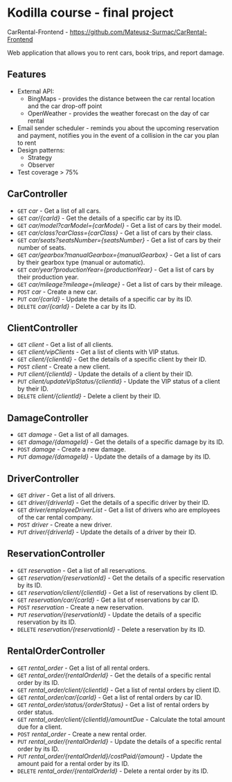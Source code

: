 # Kodilla course - final project
CarRental-Frontend - https://github.com/Mateusz-Surmac/CarRental-Frontend

Web application that allows you to rent cars, book trips, and report damage.

## Features
- External API:
  - BingMaps - provides the distance between the car rental location and the car drop-off point
  - OpenWeather - provides the weather forecast on the day of car rental
- Email sender scheduler - reminds you about the upcoming reservation and payment, notifies you in the event of a collision in the car you plan to rent
- Design patterns:
    - Strategy
    - Observer
- Test coverage > 75%

## CarController 
* `GET` _car_ - Get a list of all cars.
* `GET` _car/{carId}_ - Get the details of a specific car by its ID.
* `GET` _car/model?carModel={carModel}_ - Get a list of cars by their model.
* `GET` _car/class?carClass={carClass}_ - Get a list of cars by their class.
* `GET` _car/seats?seatsNumber={seatsNumber}_ - Get a list of cars by their number of seats.
* `GET` _car/gearbox?manualGearbox={manualGearbox}_ - Get a list of cars by their gearbox type (manual or automatic).
* `GET` _car/year?productionYear={productionYear}_ - Get a list of cars by their production year.
* `GET` _car/mileage?mileage={mileage}_ - Get a list of cars by their mileage.
* `POST` _car_ - Create a new car.
* `PUT` _car/{carId}_ - Update the details of a specific car by its ID.
* `DELETE` _car/{carId}_ - Delete a car by its ID.

## ClientController
* `GET`	_client_ - Get a list of all clients.
* `GET`	_client/vipClients_ - 	Get a list of clients with VIP status.
* `GET`	_client/{clientId}_	- Get the details of a specific client by their ID.
* `POST`	_client_	- Create a new client.
* `PUT`	_client/{clientId}_	- Update the details of a client by their ID.
* `PUT`	_client/updateVipStatus/{clientId}_	- Update the VIP status of a client by their ID.
* `DELETE`	_client/{clientId}_	- Delete a client by their ID.

## DamageController
* `GET` _damage_ - Get a list of all damages.
* `GET` _damage/{damageId}_ - Get the details of a specific damage by its ID.
* `POST` _damage_ - Create a new damage.
* `PUT` _damage/{damageId}_ - Update the details of a damage by its ID.


## DriverController
* `GET` _driver_ - Get a list of all drivers. 
* `GET` _driver/{driverId}_ - Get the details of a specific driver by their ID.
* `GET` _driver/employeeDriverList_ - Get a list of drivers who are employees of the car rental company.
* `POST` _driver_ - Create a new driver.
* `PUT` _driver/{driverId}_ - Update the details of a driver by their ID.

## ReservationController
* `GET` _reservation_ - Get a list of all reservations.
* `GET` _reservation/{reservationId}_ - Get the details of a specific reservation by its ID.
* `GET` _reservation/client/{clientId}_ - Get a list of reservations by client ID.
* `GET` _reservation/car/{carId}_ - Get a list of reservations by car ID.
* `POST` _reservation_ - Create a new reservation.
* `PUT` _reservation/{reservationId}_ - Update the details of a specific reservation by its ID.
* `DELETE` _reservation/{reservationId}_ - Delete a reservation by its ID.

## RentalOrderController
* `GET` _rental_order_ - Get a list of all rental orders.
* `GET` _rental_order/{rentalOrderId}_ - Get the details of a specific rental order by its ID.
* `GET` _rental_order/client/{clientId}_ - Get a list of rental orders by client ID.
* `GET` _rental_order/car/{carId}_ - Get a list of rental orders by car ID.
* `GET` _rental_order/status/{orderStatus}_ - Get a list of rental orders by order status.
* `GET` _rental_order/client/{clientId}/amountDue_ - Calculate the total amount due for a client.
* `POST` _rental_order_ - Create a new rental order.
* `PUT` _rental_order/{rentalOrderId}_ - Update the details of a specific rental order by its ID.
* `PUT` _rental_order/{rentalOrderId}/costPaid/{amount}_ - Update the amount paid for a rental order by its ID.
* `DELETE` _rental_order/{rentalOrderId}_ - Delete a rental order by its ID.
